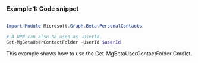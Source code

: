 ### Example 1: Code snippet

```powershell

Import-Module Microsoft.Graph.Beta.PersonalContacts

# A UPN can also be used as -UserId.
Get-MgBetaUserContactFolder -UserId $userId

```
This example shows how to use the Get-MgBetaUserContactFolder Cmdlet.

